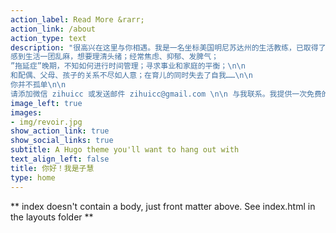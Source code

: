```yaml
---
action_label: Read More &rarr;
action_link: /about
action_type: text
description: "很高兴在这里与你相遇。我是一名坐标美国明尼苏达州的生活教练，已取得了国际教练协会（ICF）ACC认证。我可用中文或英文为居住在中国、美国、或其他地区的你提供生活教练服务。如果你——\n\n
感到生活一团乱麻，想要理清头绪；经常焦虑、抑郁、发脾气；
”拖延症”晚期，不知如何进行时间管理；寻求事业和家庭的平衡；\n\n
和配偶、父母、孩子的关系不尽如人意；在育儿的同时失去了自我……\n\n
你并不孤单\n\n
请添加微信 zihuicc 或发送邮件 zihuicc@gmail.com \n\n 与我联系。我提供一次免费的教练咨询，用以评估教练服务是否适合你。我将倾听你的困惑，在45分钟的咨询中提供20分钟左右的简短教练，并解答关于教练服务的任何问题。"
image_left: true
images:
- img/revoir.jpg
show_action_link: true
show_social_links: true
subtitle: A Hugo theme you'll want to hang out with
text_align_left: false
title: 你好！我是子慧
type: home
---
```


** index doesn't contain a body, just front matter above.
See index.html in the layouts folder **
